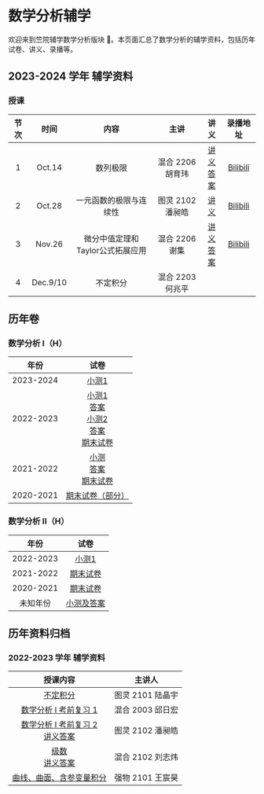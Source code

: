 # 数学分析辅学

欢迎来到竺院辅学数学分析版块 🤗。本页面汇总了数学分析的辅学资料，包括历年试卷、讲义、录播等。

## 2023-2024 学年 辅学资料

### 授课

| 节次 |  时间  |          内容          |       主讲       |                                 讲义                                  |                        录播地址                         |
| :--: | :----: | :--------------------: | :--------------: | :-------------------------------------------------------------------: | :-----------------------------------------------------: |
|  1   | Oct.14 |        数列极限        | 混合 2206 胡育玮 |     [讲义](2024/analysis_lecture1_sequence_limits.md)<br />[答案](2024/analysis_lecture1_sequence_limits_answer.pdf)     | [Bilibili](https://www.bilibili.com/video/BV1Qw411c7bM) |
|  2   | Oct.28 | 一元函数的极限与连续性 | 图灵 2102 潘昶皓 | [讲义](2024/analysis_lecture2_function.pdf) | [Bilibili](https://www.bilibili.com/video/BV1BM411D7rJ) |
| 3    | Nov.26 | 微分中值定理和Taylor公式拓展应用 | 混合 2206 谢集 | [讲义](2024/analysis_lecture3.pdf)<br />[答案](2024/analysis_lecture3_answer.pdf) | [Bilibili](https://www.bilibili.com/video/BV1ij411L7NU/) |
| 4    | Dec.9/10 | 不定积分 | 混合 2203 何兆平 | | |

## 历年卷

### 数学分析 I（H）

| 年份 | 试卷 |
| :--: | :--: |
| 2023-2024 | [小测1](analysis1_paper/23test1.pdf) |
| 2022-2023 | [小测1](analysis1_paper/22test1.pdf) <br /> [答案](analysis1_paper/22test1_answer.md)<br />[小测2](analysis1_paper/22test2.pdf) <br /> [答案](analysis1_paper/22test2_answer.pdf) <br />[期末试卷](analysis1_paper/22exam.pdf) |
| 2021-2022 | [小测](analysis1_paper/21test.pdf) <br /> [答案](analysis1_paper/21test_answer.pdf)<br />[期末试卷](analysis1_paper/21exam.pdf) | [答案](analysis1_paper/21exam_answer.pdf) |
| 2020-2021 | [期末试卷（部分）](analysis1_paper/20exam.pdf) |

### 数学分析 II（H）

| 年份 | 试卷 |
| :--: | :--: |
| 2022-2023 | [小测1](analysis2_paper/22test1.pdf) | [答案](analysis2_paper/22test1_answer.pdf)<br />[小测2](analysis2_paper/22test2.pdf) | [答案](analysis2_paper/22test2_answer.pdf)<br />[期末试卷](analysis2_paper/22exam.pdf) | [答案](analysis2_paper/22exam_answer.pdf) |
| 2021-2022 | [期末试卷](analysis2_paper/21exam.pdf) | [答案](analysis2_paper/21exam_answer.pdf) |
| 2020-2021 | [期末试卷](analysis2_paper/20exam.pdf) |
| 未知年份 | [小测及答案](analysis2_paper/unknow_test_answer.pdf) |


## 历年资料归档

### 2022-2023 学年 辅学资料

|                                                授课内容                                                |      主讲人      |
| :----------------------------------------------------------------------------------------------------: | :--------------: |
|                                [不定积分](2023/indefinite_integral.pdf)                                | 图灵 2101 陆晶宇 |
|                          [数学分析 I 考前复习 1](2023/analysis1_review1.pdf)                           | 混合 2003 邱日宏 |
| [数学分析 I 考前复习 2](2023/analysis1_review2.pdf) <br> [讲义答案](2023/analysis1_review2_answer.pdf) | 图灵 2102 潘昶皓 |
|                    [级数](2023/series.pdf) <br> [讲义答案](2023/series_answer.pdf)                     | 混合 2102 刘志炜 |
|                     [曲线、曲面、含参变量积分](2023/curves_surfaces_integrals.pdf)                     | 强物 2101 王宸昊 |
